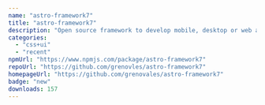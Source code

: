 ```yaml
---
name: "astro-framework7"
title: "astro-framework7"
description: "Open source framework to develop mobile, desktop or web apps with native look and feel."
categories:
  - "css+ui"
  - "recent"
npmUrl: "https://www.npmjs.com/package/astro-framework7"
repoUrl: "https://github.com/grenovles/astro-framework7"
homepageUrl: "https://github.com/grenovales/astro-framework7"
badge: "new"
downloads: 157
---
```

